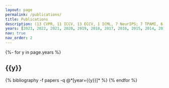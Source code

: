 ```yaml
---
layout: page
permalink: /publications/
title: Publications
description: (13 CVPR, 11 ICCV, 13 ECCV, 1 ICML, 7 NeurIPS; 7 TPAMI, 6 IJCV) # publications by categories in reversed chronological order. generated by jekyll-scholar.
years: [2023, 2022, 2021, 2020, 2019, 2018, 2017, 2016, 2015, 2014, 2013, 2012]
nav: true
nav_order: 2
---
```

<!-- _pages/publications.md -->
<div class="publications">

{%- for y in page.years %}
  <h2 class="year">{{y}}</h2>
  {% bibliography -f papers -q @*[year={{y}}]* %}
{% endfor %}

</div>
